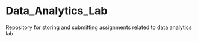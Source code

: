 # Data_Analytics_Lab
Repository for storing and submitting assignments related to data analytics lab
